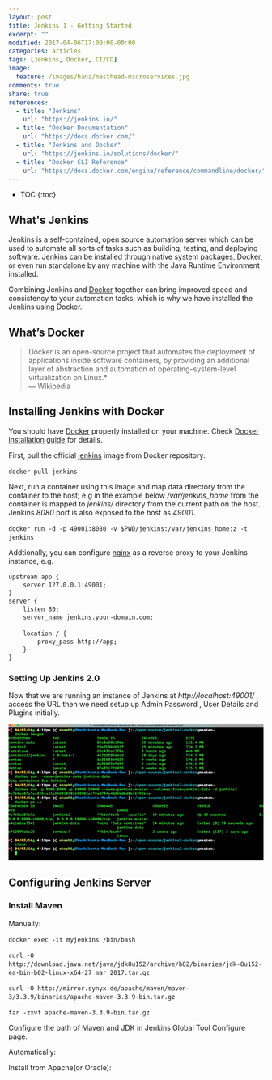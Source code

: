 ```yaml
---
layout: post
title: Jenkins 1 - Getting Started
excerpt: ""
modified: 2017-04-06T17:00:00-00:00
categories: articles
tags: [Jenkins, Docker, CI/CD]
image:
  feature: /images/hana/masthead-microservices.jpg
comments: true
share: true
references:
  - title: "Jenkins"
    url: "https://jenkins.io/"
  - title: "Docker Documentation"
    url: "https://docs.docker.com/"
  - title: "Jenkins and Docker"
    url: "https://jenkins.io/solutions/docker/"
  - title: "Docker CLI Reference"
    url: "https://docs.docker.com/engine/reference/commandline/docker/"
---
```


* TOC
{:toc}

## What's Jenkins

Jenkins is a self-contained, open source automation server which can be used to automate all sorts of tasks such as building, testing, and deploying software. Jenkins can be installed through native system packages, Docker, or even run standalone by any machine with the Java Runtime Environment installed.

Combining Jenkins and [Docker][Docker] together can bring improved speed and consistency to your automation tasks, which is why we have installed the Jenkins using Docker.

## What’s Docker

> Docker is an open-source project that automates the deployment of applications inside software containers, by providing an additional layer of abstraction and automation of operating-system-level virtualization on Linux.* <br/>
> — Wikipedia


## Installing Jenkins with Docker

You should have [Docker][Docker] properly installed on your machine. Check ﻿[Docker installation guide][Docker installation] for details.

First, pull the official [jenkins][jenkins image] image from Docker repository.

`docker pull jenkins`

Next, run a container using this image and map data directory from the container to the host; e.g in the example below */var/jenkins_home* from the container is mapped to *jenkins/* directory from the current path on the host. Jenkins *8080* port is also exposed to the host as *49001*.

`docker run -d -p 49001:8080 -v $PWD/jenkins:/var/jenkins_home:z -t jenkins`

Addtionally, you can configure [nginx][nginx] as a reverse proxy to your Jenkins instance, e.g.

```
upstream app {
    server 127.0.0.1:49001;
}
server {
    listen 80;
    server_name jenkins.your-domain.com;

    location / {
        proxy_pass http://app;
    }
}
```

### Setting Up Jenkins 2.0

Now that we are running an instance of Jenkins at *http://localhost:49001/* , access the URL then we need setup up Admin Password , User Details and Plugins initially.

![Image:Setting Up Jenkins 2.0](/images/cloud/devops/jenkins/jenkins-startup.gif)

## Configuring Jenkins Server

### Install Maven

Manually:

`docker exec -it myjenkins /bin/bash`

`curl -O http://download.java.net/java/jdk8u152/archive/b02/binaries/jdk-8u152-ea-bin-b02-linux-x64-27_mar_2017.tar.gz`

`curl -O http://mirror.synyx.de/apache/maven/maven-3/3.3.9/binaries/apache-maven-3.3.9-bin.tar.gz`

`tar -zxvf apache-maven-3.3.9-bin.tar.gz`

Configure the path of Maven and JDK in Jenkins Global Tool Configure page.

Automatically:

Install from Apache(or Oracle):



[Docker]:http://docker.io/
[Docker installation]:https://docs.docker.com/engine/installation/
[jenkins image]:https://hub.docker.com/_/jenkins/
[nginx]:http://nginx.org/
